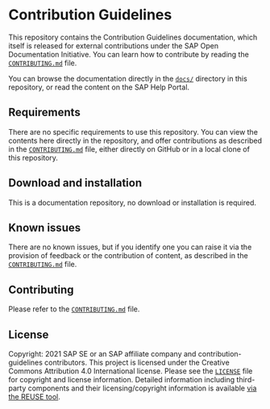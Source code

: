 # Contribution Guidelines

This repository contains the Contribution Guidelines documentation, which itself is released for external contributions under the SAP Open Documentation Initiative. You can learn how to contribute by reading the [`CONTRIBUTING.md`](CONTRIBUTING.md) file.

You can browse the documentation directly in the [`docs/`](docs/) directory in this repository, or read the content on the SAP Help Portal. <!--INSERT LINK-->

## Requirements

There are no specific requirements to use this repository. You can view the contents here directly in the repository, and offer contributions as described in the [`CONTRIBUTING.md`](CONTRIBUTING.md) file, either directly on GitHub or in a local clone of this repository.

## Download and installation

This is a documentation repository, no download or installation is required.

## Known issues

There are no known issues, but if you identify one you can raise it via the provision of feedback or the contribution of content, as described in the [`CONTRIBUTING.md`](CONTRIBUTING.md) file.

## Contributing

Please refer to the [`CONTRIBUTING.md`](CONTRIBUTING.md) file.

## License

Copyright: 2021 SAP SE or an SAP affiliate company and contribution-guidelines contributors. This project is licensed under the Creative Commons Attribution 4.0 International license. Please see the [`LICENSE`](LICENSE) file for copyright and license information. Detailed information including third-party components and their licensing/copyright information is available [via the REUSE tool](https://api.reuse.software/info/github.com/SAP-docs/contribution-guidelines).
